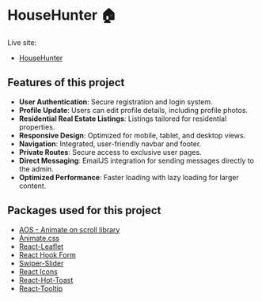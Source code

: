 # HouseHunter 🏠

Live site:

- [HouseHunter]([https://classy-cheesecake-90e007.netlify.app/](https://hilarious-bienenstitch-88d57a.netlify.app/))

## Features of this project

- **User Authentication**: Secure registration and login system.
- **Profile Update**: Users can edit profile details, including profile photos.
- **Residential Real Estate Listings**: Listings tailored for residential properties.
- **Responsive Design**: Optimized for mobile, tablet, and desktop views.
- **Navigation**: Integrated, user-friendly navbar and footer.
- **Private Routes**: Secure access to exclusive user pages.
- **Direct Messaging**: EmailJS integration for sending messages directly to the admin.
- **Optimized Performance**: Faster loading with lazy loading for larger content.

## Packages used for this project

- [AOS - Animate on scroll library](https://www.npmjs.com/package/aos)
- [Animate.css](https://animate.style/)
- [React-Leaflet](https://react-leaflet.js.org/)
- [React Hook Form](https://react-hook-form.com/)
- [Swiper-Slider](https://swiperjs.com/)
- [React Icons](https://react-icons.github.io/react-icons/)
- [React-Hot-Toast](https://react-hot-toast.com/)
- [React-Tooltip](https://www.npmjs.com/package/react-tooltip)
